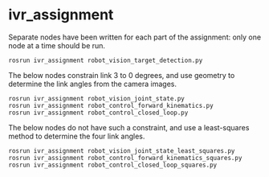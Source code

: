 ivr_assignment
==============

Separate nodes have been written for each part of the assignment: only one node at a time should be run.

```
rosrun ivr_assignment robot_vision_target_detection.py
```

The below nodes constrain link 3 to 0 degrees, and use geometry to determine the link angles from the camera images.

```
rosrun ivr_assignment robot_vision_joint_state.py
rosrun ivr_assignment robot_control_forward_kinematics.py
rosrun ivr_assignment robot_control_closed_loop.py
```

The below nodes do not have such a constraint, and use a least-squares method to determine the four link angles.

```
rosrun ivr_assignment robot_vision_joint_state_least_squares.py
rosrun ivr_assignment robot_control_forward_kinematics_squares.py
rosrun ivr_assignment robot_control_closed_loop_squares.py
```
